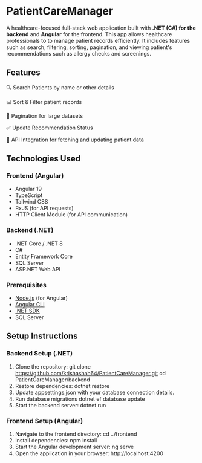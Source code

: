 # PatientCareManager
A healthcare-focused full-stack web application built with **.NET (C#) for the backend** and **Angular** for the frontend. This app allows healthcare professionals to to manage patient records efficiently. It includes features such as search, filtering, sorting, pagination, and viewing patient's recommendations such as allergy checks and screenings.

## Features

🔍 Search Patients by name or other details

📊 Sort & Filter patient records

📑 Pagination for large datasets

✅ Update Recommendation Status

🔄 API Integration for fetching and updating patient data



## Technologies Used

### **Frontend (Angular)**
- Angular 19
- TypeScript
- Tailwind CSS
- RxJS (for API requests)
- HTTP Client Module (for API communication)

### **Backend (.NET)**
- .NET Core / .NET 8
- C#
- Entity Framework Core
- SQL Server 
- ASP.NET Web API



### **Prerequisites**

- [Node.js](https://nodejs.org/) (for Angular)
- [Angular CLI](https://angular.io/cli)  
- [.NET SDK](https://dotnet.microsoft.com/download)
- SQL Server



## Setup Instructions

### **Backend Setup (.NET)**
1. Clone the repository:
   git clone https://github.com/krishashah64/PatientCareManager.git
   cd PatientCareManager/backend
2. Restore dependencies:
    dotnet restore
3. Update appsettings.json with your database connection details.
4. Run database migrations
    dotnet ef database update
5. Start the backend server:
    dotnet run

### **Frontend Setup (Angular)**
1. Navigate to the frontend directory:
    cd ../frontend
2. Install dependencies:
    npm install
3. Start the Angular development server:
    ng serve
4. Open the application in your browser:
    http://localhost:4200



